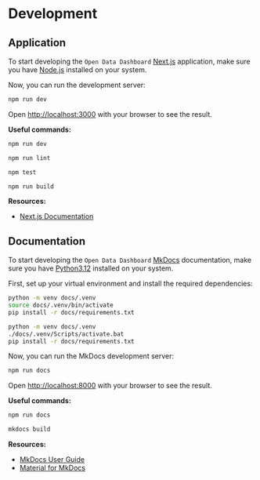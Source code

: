 # Development

## Application

To start developing the `Open Data Dashboard` [Next.js](https://nextjs.org/) application,
make sure you have [Node.js](https://nodejs.org/en/download/current) installed on your system.

Now, you can run the development server:

```bash
npm run dev
```

Open [http://localhost:3000](http://localhost:3000) with your browser to see the result.

**Useful commands:**

```bash title="Run Next.js development server"
npm run dev
```

```bash title="Lint code (ESLint)"
npm run lint
```

```bash title="Execute tests"
npm test
```

```bash title="Build application"
npm run build
```

**Resources:**

- [Next.js Documentation](https://nextjs.org/docs)

## Documentation

To start developing the `Open Data Dashboard` [MkDocs](https://www.mkdocs.org/) documentation,
make sure you have [Python3.12](https://www.python.org/downloads/release/python-3123/) installed on your system.

First, set up your virtual environment and install the required dependencies:

```bash title="Setup and installation (Linux)" linenums="1"
python -m venv docs/.venv
source docs/.venv/bin/activate
pip install -r docs/requirements.txt
```

```bash title="Setup and installation (Windows)" linenums="1"
python -m venv docs/.venv
./docs/.venv/Scripts/activate.bat
pip install -r docs/requirements.txt
```

Now, you can run the MkDocs development server:

```bash
npm run docs
```

Open [http://localhost:8000](http://localhost:8000) with your browser to see the result.

**Useful commands:**

```bash title="Start the live-reloading docs server"
npm run docs
```

```bash title="Build the documentation site"
mkdocs build
```

**Resources:**

- [MkDocs User Guide](https://www.mkdocs.org/user-guide/)
- [Material for MkDocs](https://squidfunk.github.io/mkdocs-material/getting-started/)
